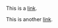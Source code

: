 This is a [link][].

[link]: https://en.wikipedia.org/wiki/Textile_(markup_language) "Textile"

This is another [link](https://en.wikipedia.org/wiki/Textile_(markup_language) "Textile").
